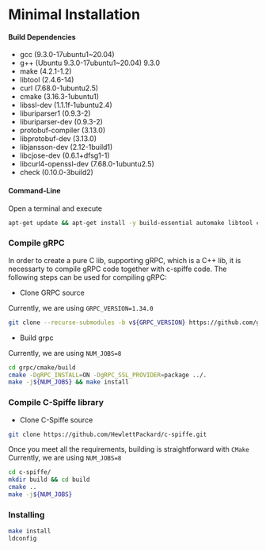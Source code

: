 <!--
(C) Copyright 2020-2021 Hewlett Packard Enterprise Development LP

 

Licensed under the Apache License, Version 2.0 (the "License"); you may
not use this file except in compliance with the License. You may obtain
a copy of the License at

 

    http://www.apache.org/licenses/LICENSE-2.0

 

Unless required by applicable law or agreed to in writing, software
distributed under the License is distributed on an "AS IS" BASIS, WITHOUT
WARRANTIES OR CONDITIONS OF ANY KIND, either express or implied. See the
License for the specific language governing permissions and limitations
under the License.

-->


# Minimal Installation

#### Build Dependencies
* gcc (9.3.0-17ubuntu1~20.04)
* g++ (Ubuntu 9.3.0-17ubuntu1~20.04) 9.3.0
* make (4.2.1-1.2)
* libtool (2.4.6-14)
* curl (7.68.0-1ubuntu2.5)
* cmake (3.16.3-1ubuntu1)
* libssl-dev (1.1.1f-1ubuntu2.4)
* liburiparser1 (0.9.3-2)
* liburiparser-dev (0.9.3-2)
* protobuf-compiler (3.13.0)
* libprotobuf-dev (3.13.0)
* libjansson-dev (2.12-1build1)
* libcjose-dev (0.6.1+dfsg1-1)
* libcurl4-openssl-dev (7.68.0-1ubuntu2.5)
* check (0.10.0-3build2)

#### Command-Line
Open a terminal and execute 
```bash
apt-get update && apt-get install -y build-essential automake libtool curl cmake libssl-dev liburiparser1 liburiparser-dev protobuf-compiler libprotobuf-dev libjansson-dev libcjose-dev libcurl4-openssl-dev check
```


### Compile gRPC

In order to create a pure C lib, supporting gRPC, which is a C++ lib, it is necessarty to compile gRPC code together with c-spiffe code. The following steps can be used for compiling gRPC:

* Clone GRPC source

Currently, we are using `GRPC_VERSION=1.34.0`

```bash
git clone --recurse-submodules -b v${GRPC_VERSION} https://github.com/grpc/grpc
```

* Build grpc

Currently, we are using `NUM_JOBS=8`

```bash
cd grpc/cmake/build
cmake -DgRPC_INSTALL=ON -DgRPC_SSL_PROVIDER=package ../.
make -j${NUM_JOBS} && make install
```

### Compile C-Spiffe library

* Clone C-Spiffe source
```bash
git clone https://github.com/HewlettPackard/c-spiffe.git
```

Once you meet all the requirements, building is straightforward with `CMake`
Currently, we are using `NUM_JOBS=8`

```bash
cd c-spiffe/
mkdir build && cd build
cmake ..
make -j${NUM_JOBS}
```

### Installing

```bash
make install
ldconfig
```
